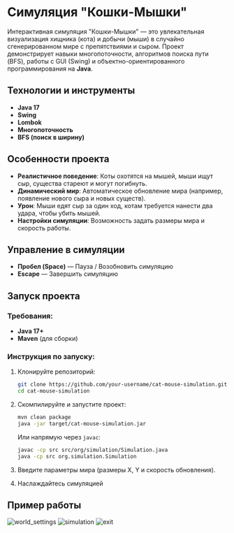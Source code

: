 # Симуляция "Кошки-Мышки"

Интерактивная симуляция "Кошки-Мышки" — это увлекательная визуализация хищника (кота) и добычи (мыши) в случайно сгенерированном мире с препятствиями и сыром. Проект демонстрирует навыки многопоточности, алгоритмов поиска пути (BFS), работы с GUI (Swing) и объектно-ориентированного программирования на **Java**.

## Технологии и инструменты

- **Java 17**
- **Swing** 
- **Lombok** 
- **Многопоточность** 
- **BFS (поиск в ширину)**

## Особенности проекта

- **Реалистичное поведение**: Коты охотятся на мышей, мыши ищут сыр, существа стареют и могут погибнуть.
- **Динамический мир**: Автоматическое обновление мира (например, появление нового сыра и новых существ).
- **Урон**: Мыши едят сыр за один ход, котам требуется нанести два удара, чтобы убить мышей.
- **Настройки симуляции**: Возможность задать размеры мира и скорость работы.

## Управление в симуляции

- **Пробел (Space)** — Пауза / Возобновить симуляцию
- **Escape** — Завершить симуляцию

## Запуск проекта

### Требования:

- **Java 17+**
- **Maven** (для сборки)

### Инструкция по запуску:

1. Клонируйте репозиторий:

   ```bash
   git clone https://github.com/your-username/cat-mouse-simulation.git
   cd cat-mouse-simulation
   ```

2. Скомпилируйте и запустите проект:

   ```bash
   mvn clean package
   java -jar target/cat-mouse-simulation.jar
   ```

   Или напрямую через `javac`:

   ```bash
   javac -cp src src/org/simulation/Simulation.java
   java -cp src org.simulation.Simulation
   ```

3. Введите параметры мира (размеры X, Y и скорость обновления).

4. Наслаждайтесь симуляцией

## Пример работы
![world_settings](https://github.com/user-attachments/assets/28e2b8b3-d3e2-461a-88a2-c9c7453f9885)
![simulation](https://github.com/user-attachments/assets/0e9685cb-7607-4fd3-b05a-b19f41d1b972)
![exit](https://github.com/user-attachments/assets/ae217824-7764-473a-afd4-c3cf96b421a0)
